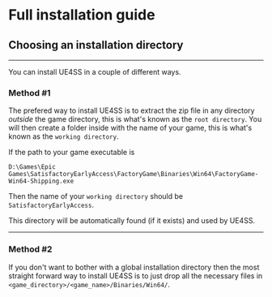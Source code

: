 # Full installation guide

## Choosing an installation directory

---

You can install UE4SS in a couple of different ways.

### Method #1

The prefered way to install UE4SS is to extract the zip file in any directory _outside_ the game directory, this is what's known as the `root directory`. You will then create a folder inside with the name of your game, this is what's known as the `working directory`.

If the path to your game executable is

```
D:\Games\Epic Games\SatisfactoryEarlyAccess\FactoryGame\Binaries\Win64\FactoryGame-Win64-Shipping.exe
```

Then the name of your `working directory` should be `SatisfactoryEarlyAccess`.

This directory will be automatically found (if it exists) and used by UE4SS.

---

### Method #2

If you don't want to bother with a global installation directory then the most straight forward way to install UE4SS is to just drop all the necessary files in `<game_directory>/<game_name>/Binaries/Win64/`.
